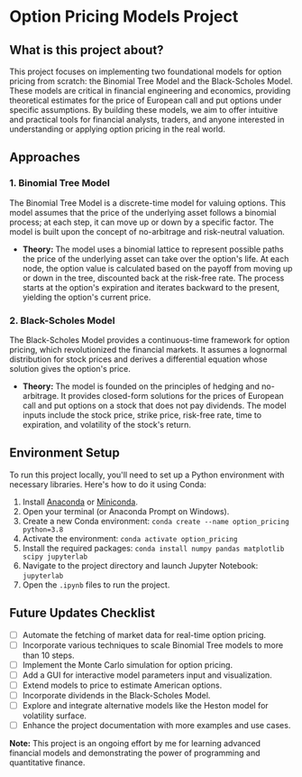 # Option Pricing Models Project

## What is this project about?
This project focuses on implementing two foundational models for option pricing from scratch: the Binomial Tree Model and the Black-Scholes Model. These models are critical in financial engineering and economics, providing theoretical estimates for the price of European call and put options under specific assumptions. By building these models, we aim to offer intuitive and practical tools for financial analysts, traders, and anyone interested in understanding or applying option pricing in the real world.

## Approaches

### 1. Binomial Tree Model
The Binomial Tree Model is a discrete-time model for valuing options. This model assumes that the price of the underlying asset follows a binomial process; at each step, it can move up or down by a specific factor. The model is built upon the concept of no-arbitrage and risk-neutral valuation.

- **Theory:** The model uses a binomial lattice to represent possible paths the price of the underlying asset can take over the option's life. At each node, the option value is calculated based on the payoff from moving up or down in the tree, discounted back at the risk-free rate. The process starts at the option's expiration and iterates backward to the present, yielding the option's current price.

### 2. Black-Scholes Model
The Black-Scholes Model provides a continuous-time framework for option pricing, which revolutionized the financial markets. It assumes a lognormal distribution for stock prices and derives a differential equation whose solution gives the option's price.

- **Theory:** The model is founded on the principles of hedging and no-arbitrage. It provides closed-form solutions for the prices of European call and put options on a stock that does not pay dividends. The model inputs include the stock price, strike price, risk-free rate, time to expiration, and volatility of the stock's return.

## Environment Setup

To run this project locally, you'll need to set up a Python environment with necessary libraries. Here's how to do it using Conda:

1. Install [Anaconda](https://www.anaconda.com/products/individual) or [Miniconda](https://docs.conda.io/en/latest/miniconda.html).
2. Open your terminal (or Anaconda Prompt on Windows).
3. Create a new Conda environment: `conda create --name option_pricing python=3.8`
4. Activate the environment: `conda activate option_pricing`
5. Install the required packages: `conda install numpy pandas matplotlib scipy jupyterlab`
6. Navigate to the project directory and launch Jupyter Notebook: `jupyterlab`
7. Open the `.ipynb` files to run the project.

## Future Updates Checklist
- [ ] Automate the fetching of market data for real-time option pricing.
- [ ] Incorporate various techniques to scale Binomial Tree models to more than 10 steps.
- [ ] Implement the Monte Carlo simulation for option pricing.
- [ ] Add a GUI for interactive model parameters input and visualization.
- [ ] Extend models to price to estimate American options.
- [ ] Incorporate dividends in the Black-Scholes Model.
- [ ] Explore and integrate alternative models like the Heston model for volatility surface.
- [ ] Enhance the project documentation with more examples and use cases.

**Note:** This project is an ongoing effort by me for learning advanced financial models and demonstrating the power of programming and quantitative finance.


